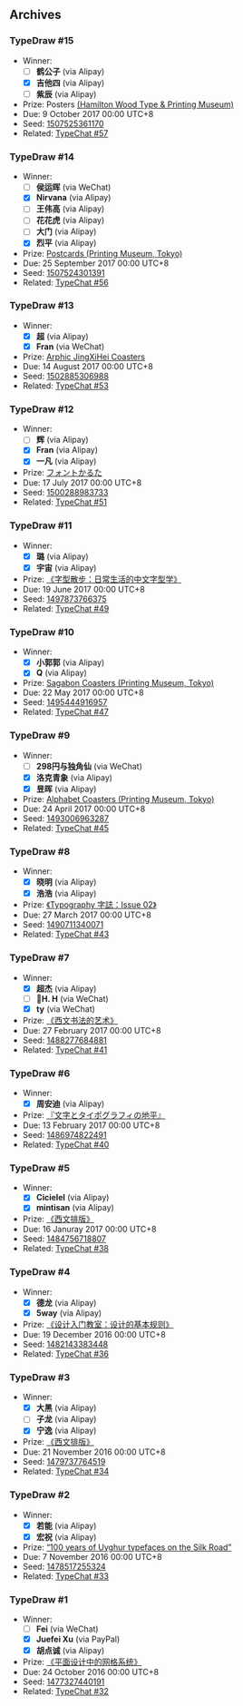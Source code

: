 ## Archives

### TypeDraw #15

- Winner:
	- [ ] **鹤公子** (via Alipay)
	- [x] **吉他四** (via Alipay)
	- [ ] **紫辰** (via Alipay)
- Prize: Posters [(Hamilton Wood Type & Printing Museum)](http://woodtype.org/)
- Due: 9 October 2017 00:00 UTC+8
- Seed: [1507525361170](http://typedraw.laerhsif.com/archive/typedraw-15/#1507525361170)
- Related: [TypeChat #57](https://www.typeisbeautiful.com/2017/10/13516/)

### TypeDraw #14

- Winner:
	- [ ] **侯运晖** (via WeChat)
	- [x] **Nirvana** (via Alipay)
	- [ ] **王伟高** (via Alipay)
	- [ ] **花花虎** (via Alipay)
	- [ ] **大门** (via Alipay)
	- [x] **烈平** (via Alipay)
- Prize: [Postcards (Printing Museum, Tokyo)](http://thetype.b0.upaiyun.com/typechat/assets/typechat056/postcards.jpg)
- Due: 25 September 2017 00:00 UTC+8
- Seed: [1507524301391](http://typedraw.laerhsif.com/archive/typedraw-14/#1507524301391)
- Related: [TypeChat #56](https://www.typeisbeautiful.com/2017/09/13460/)

### TypeDraw #13

- Winner:
	- [x] **超** (via Alipay)
	- [x] **Fran** (via WeChat)
- Prize: [Arphic JingXiHei Coasters](https://thetype.b0.upaiyun.com/typechat/assets/typechat053/arphic-jingxihei-souvenir.jpg)
- Due: 14 August 2017 00:00 UTC+8
- Seed: [1502885306988](http://typedraw.laerhsif.com/archive/typedraw-13/#1502885306988)
- Related: [TypeChat #53](https://www.typeisbeautiful.com/2017/08/13103/)

### TypeDraw #12

- Winner:
	- [ ] **辉** (via Alipay)
	- [x] **Fran** (via Alipay)
	- [x] **一凡** (via Alipay)
- Prize: [フォントかるた](https://www.fontkaruta.com/)
- Due: 17 July 2017 00:00 UTC+8
- Seed: [1500288983733](http://typedraw.laerhsif.com/archive/typedraw-12/#1500288983733)
- Related: [TypeChat #51](https://www.typeisbeautiful.com/2017/07/12950/)

### TypeDraw #11

- Winner:
	- [x] **璐** (via Alipay)
	- [x] **宇宙** (via Alipay)
- Prize: [《字型散步：日常生活的中文字型学》](http://www.books.com.tw/products/0010654376)
- Due: 19 June 2017 00:00 UTC+8
- Seed: [1497873766375](http://typedraw.laerhsif.com/archive/typedraw-11/#1497873766375)
- Related: [TypeChat #49](https://www.typeisbeautiful.com/2017/06/12466/)

### TypeDraw #10

- Winner:
	- [x] **小郭郭** (via Alipay)
	- [x] **Q** (via Alipay)
- Prize: [Sagabon Coasters (Printing Museum, Tokyo)](http://thetype.b0.upaiyun.com/typechat/assets/typechat047/sagabon-coasters.jpg)
- Due: 22 May 2017 00:00 UTC+8
- Seed: [1495444916957](http://typedraw.laerhsif.com/archive/typedraw-10/#1495444916957)
- Related: [TypeChat #47](http://www.typeisbeautiful.com/2017/05/12298/)

### TypeDraw #9

- Winner:
	- [ ] **298円与独角仙** (via WeChat)
	- [x] **洛克青象** (via Alipay)
	- [x] **昱晖** (via Alipay)
- Prize: [Alphabet Coasters (Printing Museum, Tokyo)](http://thetype.b0.upaiyun.com/typechat/assets/typechat045/alphabet-coasters.jpg)
- Due: 24 April 2017 00:00 UTC+8
- Seed: [1493006963287](http://typedraw.laerhsif.com/archive/typedraw-9/#1493006963287)
- Related: [TypeChat #45](http://www.typeisbeautiful.com/2017/04/12019/)

### TypeDraw #8

- Winner:
	- [x] **晓明** (via Alipay)
	- [x] **浩浩** (via Alipay)
- Prize: [《Typography 字誌：Issue 02》](http://www.books.com.tw/products/0010729204)
- Due: 27 March 2017 00:00 UTC+8
- Seed: [1490711340071](http://typedraw.laerhsif.com/archive/typedraw-8/#1490711340071)
- Related: [TypeChat #43](http://www.typeisbeautiful.com/2017/03/11622/)

### TypeDraw #7

- Winner:
	- [x] **超杰** (via Alipay)
	- [ ] **🔺H. H** (via WeChat)
	- [x] **ty** (via WeChat)
- Prize: [《西文书法的艺术》](http://www.typeisbeautiful.com/art-of-calligraphy/)
- Due: 27 February 2017 00:00 UTC+8
- Seed: [1488277684881](http://typedraw.laerhsif.com/archive/typedraw-7/#1488277684881)
- Related: [TypeChat #41](http://www.typeisbeautiful.com/2017/02/11533/)

### TypeDraw #6

- Winner:
	- [x] **周安迪** (via Alipay)
- Prize: [『文字とタイポグラフィの地平』](http://www.idea-mag.com/books/ideadocument_lettersandtypography/)
- Due: 13 February 2017 00:00 UTC+8
- Seed: [1486974822491](http://typedraw.laerhsif.com/archive/typedraw-6/#1486974822491)
- Related: [TypeChat #40](http://www.typeisbeautiful.com/2017/02/11518/)

### TypeDraw #5

- Winner:
	- [x] **Cicielel** (via Alipay)
	- [x] **mintisan** (via Alipay)
- Prize: [《西文排版》](http://www.typeisbeautiful.com/western-type-setting/)
- Due: 16 Januray 2017 00:00 UTC+8
- Seed: [1484756718807](http://typedraw.laerhsif.com/archive/typedraw-5/#1484756718807)
- Related: [TypeChat #38](http://www.typeisbeautiful.com/2017/01/11376/)

### TypeDraw #4

- Winner:
	- [x] **德龙** (via Alipay)
	- [x] **5way** (via Alipay)
- Prize: [《设计入门教室：设计的基本规则》](http://thetype.b0.upaiyun.com/typechat/assets/typechat036/basic-knowledge-and-rules-of-design.jpg)
- Due: 19 December 2016 00:00 UTC+8
- Seed: [1482143383448](http://typedraw.laerhsif.com/archive/typedraw-4/#1482143383448)
- Related: [TypeChat #36](http://www.typeisbeautiful.com/2016/12/11280/)

### TypeDraw #3

- Winner:
	- [x] **大黑** (via Alipay)
	- [ ] **子龙** (via Alipay)
	- [x] **宁逸** (via Alipay)
- Prize: [《西文排版》](http://www.typeisbeautiful.com/western-type-setting/)
- Due: 21 November 2016 00:00 UTC+8
- Seed: [1479737764519](http://typedraw.laerhsif.com/archive/typedraw-3/#1479737764519)
- Related: [TypeChat #34](http://www.typeisbeautiful.com/2016/11/11122/)

### TypeDraw #2

- Winner:
	- [x] **若能** (via Alipay)
	- [x] **宏祝** (via Alipay)
- Prize: [“100 years of Uyghur typefaces on the Silk Road”](http://thetype.b0.upaiyun.com/typechat/assets/typechat033/100years-typefaces-silkroad.jpg)
- Due: 7 November 2016 00:00 UTC+8
- Seed: [1478517255324](http://typedraw.laerhsif.com/archive/typedraw-2/#1478517255324)
- Related: [TypeChat #33](http://www.typeisbeautiful.com/2016/11/11108/)

### TypeDraw #1

- Winner:
	- [ ] **Fei** (via WeChat)
	- [x] **Juefei Xu** (via PayPal)
	- [x] **胡点诚** (via Alipay)
- Prize: [《平面设计中的网格系统》](http://www.typeisbeautiful.com/grid-system/)
- Due: 24 October 2016 00:00 UTC+8
- Seed: [1477327440191](http://typedraw.laerhsif.com/archive/typedraw-1/#1477327440191)
- Related: [TypeChat #32](http://www.typeisbeautiful.com/2016/10/11097/)
